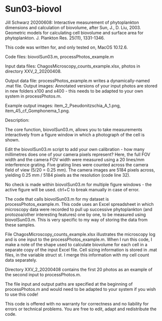 # Sun03-biovol
Jill Schwarz 20200608: Interactive measurement of phytoplankton dimensions and calculation of biovolume, after 
Sun, J., D. Liu, 2003. Geometric models for calculating cell biovolume and surface area for phytoplankton. J. Plankton Res. 25(11), 1331-1346.

This code was written for, and only tested on, MacOS 10.12.6.

Code files:  biovolSun03.m, processPhotos_example.m

Input data files: ChagosMicroscopy_counts_example.xlsx, photos in directory XXV_2_20200408.

Output data file: processPhotos_example.m writes a dynamically-named .mat file.
Output images: Annotated versions of your input photos are stored in new folders x100 and x400 - this needs to be adapted to your own system in processPhotos.m. 

Example output images: item_2_Pseudonitzschia_A_1.png, item_45_cf_Gomphonema_1.png.

Description:

The core function, biovolSun03.m, allows you to take measurements interactively from a figure window in which a photograph of the cell is shown.

Edit the biovolSun03.m script to add your own calibration - how many millimetres does one of your camera pixels represent? Here, the full FOV width and the camera FOV width were measured using a 20 lines/mm interference grating. Five grating lines were counted across the camera field of view (5/20 = 0.25 mm). The camera images are 5184 pixels across, yielding 0.25 mm / 5184 pixels as the resolution (code line 32).
 
No check is made within biovolSun03.m for multiple figure windows - the active figure will be used. ctrl+C to break manually in case of error.

The code that calls biovolSun03.m for my dataset is processPhotos_example.m. This code uses an Excel spreadsheet in which microscopy data were recorded to pull up successive phytoplankton (and protozoa/other interesting features) one by one, to be measured using biovolSun03.m.  This is very specific to my way of storing the data from these samples.

File ChagosMicroscopy_counts_example.xlsx illustrates the microscopy log and is one input to the processPhotos_example.m.  When I run this code, I make a note of the shape used to calculate biovolume for each cell in a separate copy of the input Excel file. Cell sizing information is stored in .mat files, in the variable struct st. I merge this information with my cell count data separately.

Directory XXV_2_20200408 contains the first 20 photos as an example of the second input to processPhotos.m. 

The file input and output paths are specified at the beginning of processPhotos.m and would need to be adapted to your system if you wish to use this code!

This code is offered with no warranty for correctness and no liability for errors or technical problems. You are free to edit, adapt and redistribute the code.
